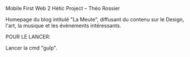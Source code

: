 Mobile First Web 2 Hétic Project – Théo Rossier

Homepage du blog intitulé "La Meute", diffusant du contenu sur le Design, l'art, la musique et les évènements intéressants.


POUR LE LANCER:

Lancer la cmd "gulp".
